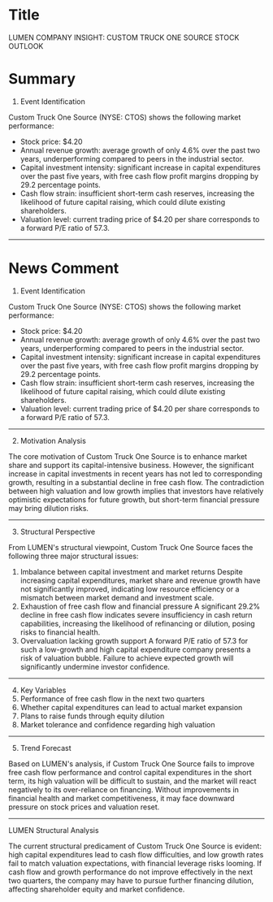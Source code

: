 # Title
LUMEN COMPANY INSIGHT: CUSTOM TRUCK ONE SOURCE STOCK OUTLOOK

# Summary
1. Event Identification

Custom Truck One Source (NYSE: CTOS) shows the following market performance:
- Stock price: $4.20
- Annual revenue growth: average growth of only 4.6% over the past two years, underperforming compared to peers in the industrial sector.
- Capital investment intensity: significant increase in capital expenditures over the past five years, with free cash flow profit margins dropping by 29.2 percentage points.
- Cash flow strain: insufficient short-term cash reserves, increasing the likelihood of future capital raising, which could dilute existing shareholders.
- Valuation level: current trading price of $4.20 per share corresponds to a forward P/E ratio of 57.3.

---

# News Comment
1. Event Identification

Custom Truck One Source (NYSE: CTOS) shows the following market performance:
- Stock price: $4.20
- Annual revenue growth: average growth of only 4.6% over the past two years, underperforming compared to peers in the industrial sector.
- Capital investment intensity: significant increase in capital expenditures over the past five years, with free cash flow profit margins dropping by 29.2 percentage points.
- Cash flow strain: insufficient short-term cash reserves, increasing the likelihood of future capital raising, which could dilute existing shareholders.
- Valuation level: current trading price of $4.20 per share corresponds to a forward P/E ratio of 57.3.

---

2. Motivation Analysis

The core motivation of Custom Truck One Source is to enhance market share and support its capital-intensive business. However, the significant increase in capital investments in recent years has not led to corresponding growth, resulting in a substantial decline in free cash flow. The contradiction between high valuation and low growth implies that investors have relatively optimistic expectations for future growth, but short-term financial pressure may bring dilution risks.

---

3. Structural Perspective

From LUMEN's structural viewpoint, Custom Truck One Source faces the following three major structural issues:
1. Imbalance between capital investment and market returns
Despite increasing capital expenditures, market share and revenue growth have not significantly improved, indicating low resource efficiency or a mismatch between market demand and investment scale.
2. Exhaustion of free cash flow and financial pressure
A significant 29.2% decline in free cash flow indicates severe insufficiency in cash return capabilities, increasing the likelihood of refinancing or dilution, posing risks to financial health.
3. Overvaluation lacking growth support
A forward P/E ratio of 57.3 for such a low-growth and high capital expenditure company presents a risk of valuation bubble. Failure to achieve expected growth will significantly undermine investor confidence.

---

4. Key Variables
1. Performance of free cash flow in the next two quarters
2. Whether capital expenditures can lead to actual market expansion
3. Plans to raise funds through equity dilution
4. Market tolerance and confidence regarding high valuation

---

5. Trend Forecast

Based on LUMEN's analysis, if Custom Truck One Source fails to improve free cash flow performance and control capital expenditures in the short term, its high valuation will be difficult to sustain, and the market will react negatively to its over-reliance on financing. Without improvements in financial health and market competitiveness, it may face downward pressure on stock prices and valuation reset.

---

LUMEN Structural Analysis

The current structural predicament of Custom Truck One Source is evident: high capital expenditures lead to cash flow difficulties, and low growth rates fail to match valuation expectations, with financial leverage risks looming. If cash flow and growth performance do not improve effectively in the next two quarters, the company may have to pursue further financing dilution, affecting shareholder equity and market confidence.
